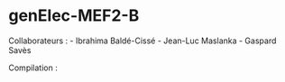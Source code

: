 # genElec-MEF2-B

Collaborateurs :
    - Ibrahima Baldé-Cissé
    - Jean-Luc Maslanka
    - Gaspard Savès

Compilation :
